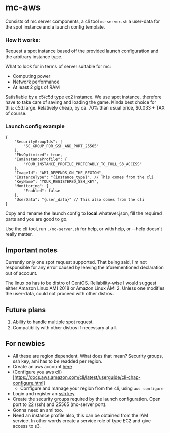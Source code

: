 # mc-aws

Consists of mc server components, a cli tool `mc-server.sh` a user-data for the spot instance and a launch config template.

### How it works:
Request a spot instance based off the provided launch configuration and the arbitrary instance type.

What to look for in terms of server suitable for mc:
* Computing power
* Network performance
* At least 2 gigs of RAM

Satisfiable by a c5/c5d type ec2 instance.
We use spot instance, therefore have to take care of saving and loading the game.
Kinda best choice for this: c5d.large. Relatively cheap, by ca. 70% than usual price, $0.033 + TAX of course.

### Launch config example
```
{
    "SecurityGroupIds": [
        "SC_GROUP_FOR_SSH_AND_PORT_25565"
    ],
    "EbsOptimized": true,
    "IamInstanceProfile": {
        "YOUR_INSTANCE_PROFILE_PREFERABLY_TO_FULL_S3_ACCESS"
    },
    "ImageId": "AMI_DEPENDS_ON_THE_REGION",
    "InstanceType": "{instance_type}", // This comes from the cli
    "KeyName": "YOUR_REGISTERED_SSH_KEY",
    "Monitoring": {
        "Enabled": false
    },
    "UserData": "{user_data}" // This also comes from the cli
}
```
Copy and rename the launch config to **local**.whatever.json, fill the required parts and you are good to go.

Use the cli tool, run `./mc-server.sh` for help, or with help, or --help doesn't really matter. 

## Important notes

Currently only one spot request supported. That being said, I'm not responsible for any error caused by leaving the aforementioned declaration out of account.

The linux os has to be distro of CentOS. Reliability-wise I would suggest either Amazon Linux AMI 2018 or Amazon Linux AMI 2.
Unless one modifies the user-data, could not proceed with other distros. 

## Future plans

1. Ability to handle multiple spot request.
2. Compatiblity with other distros if necessary at all.

## For newbies

* All these are region dependent. What does that mean? Security groups, ssh key, ami has to be readded per region.
* Create an aws account [here](https://aws.amazon.com/resources/create-account/?tag=duckduckgo-d-20)
* (Configure you aws cli)[https://docs.aws.amazon.com/cli/latest/userguide/cli-chap-configure.html]
    * Configure and manage your region from the cli, using `aws configure`
* Login and register an [ssh key](https://docs.aws.amazon.com/opsworks/latest/userguide/security-settingsshkey.html).
* Create the security groups required by the launch configuration. Open port to 22 (ssh) and 25565 (mc-server port).
* Gonna need an ami too.
* Need an instance profile also, this can be obtained from the IAM service. In other words create a service role of type EC2 and give access to s3.
